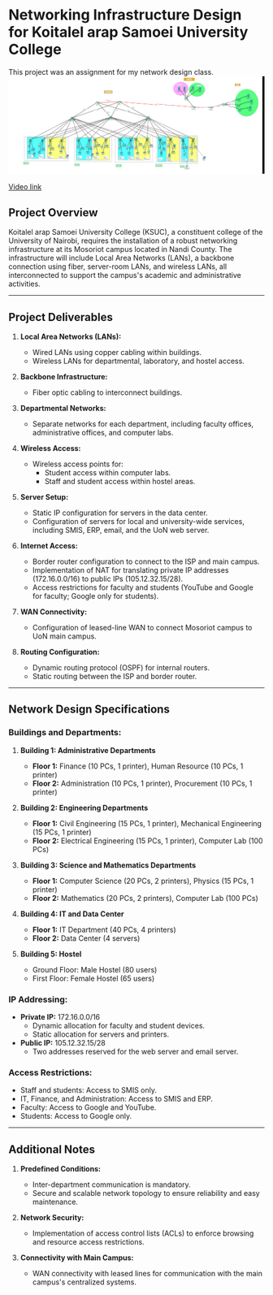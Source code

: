 # Networking Infrastructure Design for Koitalel arap Samoei University College

This project was an assignment for my network design class.
![Network Image](net_image.png)

[Video link](https://youtu.be/QJCHFcZ7Vaw)

## **Project Overview**

Koitalel arap Samoei University College (KSUC), a constituent college of the University of Nairobi, requires the installation of a robust networking infrastructure at its Mosoriot campus located in Nandi County. The infrastructure will include Local Area Networks (LANs), a backbone connection using fiber, server-room LANs, and wireless LANs, all interconnected to support the campus's academic and administrative activities.

---

## **Project Deliverables**

1. **Local Area Networks (LANs):**

   - Wired LANs using copper cabling within buildings.
   - Wireless LANs for departmental, laboratory, and hostel access.

2. **Backbone Infrastructure:**

   - Fiber optic cabling to interconnect buildings.

3. **Departmental Networks:**

   - Separate networks for each department, including faculty offices, administrative offices, and computer labs.

4. **Wireless Access:**

   - Wireless access points for:
     - Student access within computer labs.
     - Staff and student access within hostel areas.

5. **Server Setup:**

   - Static IP configuration for servers in the data center.
   - Configuration of servers for local and university-wide services, including SMIS, ERP, email, and the UoN web server.

6. **Internet Access:**

   - Border router configuration to connect to the ISP and main campus.
   - Implementation of NAT for translating private IP addresses (172.16.0.0/16) to public IPs (105.12.32.15/28).
   - Access restrictions for faculty and students (YouTube and Google for faculty; Google only for students).

7. **WAN Connectivity:**

   - Configuration of leased-line WAN to connect Mosoriot campus to UoN main campus.

8. **Routing Configuration:**
   - Dynamic routing protocol (OSPF) for internal routers.
   - Static routing between the ISP and border router.

---

## **Network Design Specifications**

### **Buildings and Departments:**

1. **Building 1: Administrative Departments**

   - **Floor 1:** Finance (10 PCs, 1 printer), Human Resource (10 PCs, 1 printer)
   - **Floor 2:** Administration (10 PCs, 1 printer), Procurement (10 PCs, 1 printer)

2. **Building 2: Engineering Departments**

   - **Floor 1:** Civil Engineering (15 PCs, 1 printer), Mechanical Engineering (15 PCs, 1 printer)
   - **Floor 2:** Electrical Engineering (15 PCs, 1 printer), Computer Lab (100 PCs)

3. **Building 3: Science and Mathematics Departments**

   - **Floor 1:** Computer Science (20 PCs, 2 printers), Physics (15 PCs, 1 printer)
   - **Floor 2:** Mathematics (20 PCs, 2 printers), Computer Lab (100 PCs)

4. **Building 4: IT and Data Center**

   - **Floor 1:** IT Department (40 PCs, 4 printers)
   - **Floor 2:** Data Center (4 servers)

5. **Building 5: Hostel**
   - Ground Floor: Male Hostel (80 users)
   - First Floor: Female Hostel (65 users)

### **IP Addressing:**

- **Private IP:** 172.16.0.0/16
  - Dynamic allocation for faculty and student devices.
  - Static allocation for servers and printers.
- **Public IP:** 105.12.32.15/28
  - Two addresses reserved for the web server and email server.

### **Access Restrictions:**

- Staff and students: Access to SMIS only.
- IT, Finance, and Administration: Access to SMIS and ERP.
- Faculty: Access to Google and YouTube.
- Students: Access to Google only.

---

## **Additional Notes**

1. **Predefined Conditions:**

   - Inter-department communication is mandatory.
   - Secure and scalable network topology to ensure reliability and easy maintenance.

2. **Network Security:**

   - Implementation of access control lists (ACLs) to enforce browsing and resource access restrictions.

3. **Connectivity with Main Campus:**
   - WAN connectivity with leased lines for communication with the main campus's centralized systems.
